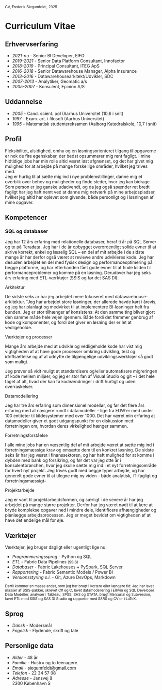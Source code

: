 <small>CV, Frederik Siegumfeldt, 2025</small>
# Curriculum Vitae

## Erhvervserfaring
- *2021-nu* - Senior BI Developer, EIFO
- *2019-2021* - Senior Data Platform Consultant, Innofactor
- *2018-2019* - Principal Consultant, ITEG ApS
- *2016-2018* - Senior Datawarehouse Manager, Alpha Insurance
- *2013-2016* - Datawarehousearkitekt/Udvikler, SDC
- *2007-2013* - Analytiker, Geomatic a/s
- *2005-2007* - Konsulent, Epinion A/S

## Uddannelse

- *2005* - Cand. scient. pol (Aarhus Universitet (10,6 i snit)
- *1997* - Exam. art. i filosofi (Aarhus Universitet)
- *1995* - Matematisk studentereksamen (Aalborg Katedralskole, 10,7 i snit)

## Profil

Fleksibilitet, alsidighed, omhu og en løsningsorienteret tilgang til opgaverne er
nok de fire egenskaber, der bedst opsummerer mig rent fagligt. I mine hidtidige
jobs har min rolle altid været løst afgrænset, og det har givet mig mulighed for at
arbejde på mange forskellige områder, hvilket jeg trives med.  
Jeg er hurtig til at sætte mig ind i nye problemstillinger, danne mig et overblik over
behov og muligheder og finde steder, hvor jeg kan bidrage.
Som person er jeg ganske udadvendt, og da jeg også spænder ret bredt fagligt har
jeg haft nemt ved at danne mig netværk på mine arbejdspladser, hvilket jeg altid
har oplevet som givende, både personligt og i løsningen af mine opgaver.

## Kompetencer

### SQL og databaser

Jeg har 12 års erfaring med relationelle databaser, heraf ti år på SQL Server og to på Teradata. Jeg har i de år opbygget overordentligt solide evner til at skrive 
korrekt, enkel og læselig SQL – en del af mit arbejde i de sidste mange år har 
derfor også været at reviewe andre udvikleres kode.
Jeg har desuden arbejdet en del med fysisk design og performanceoptimering på
begge platforme, og har efterhanden fået gode evner til at finde kilden til performanceproblemer og komme på en løsning.
Derudover har jeg seks års erfaring med ETL-værktøjer (SSIS og før det SAS DI).

Arkitektur

De sidste seks ar har jeg arbejdet mere fokuseret med datawarehouse-arkitektur.  ̊
Jeg har arbejdet store løsninger, der allerede havde kørt i årevis, og jeg har
planlagt og medvirket til at implementere BI-løsninger helt fra bunden.
Jeg er stor tilhænger af konsistens: At den samme ting bliver gjort den samme
måde hele vejen igennem. Både fordi det fremmer genbrug af kode og komponenter, og fordi det giver en løsning der er let at vedligeholde.

Værktøjer og processer

Mange års arbejde med at udvikle og vedligeholde kode har vist mig vigtigheden
af at have gode processer omkring udvikling, test og idriftsættelse og af at udnytte
de tilgængelige udviklingsværktøjer så godt som muligt.

Jeg prøver så vidt muligt at standardisere og/eller automatisere migreringen af
kode mellem miljøer, og jeg er stor fan af Visual Studio og git – i det hele taget af
alt, hvad der kan fa kodeændringer i drift hurtigt og uden overraskelser.

Datamodellering

Jeg har tre års erfaring som dimensionel modellør, og før det flere års erfaring
med at navigere rundt i datamodeller – lige fra EDW’er med under 100 entiteter til kildesystemer med over 1000. Det har været min erfaring at datamodeller giver et godt udgangspunkt for en diskussion med forretningen om, hvordan deres virkelighed hænger sammen.

Forretningsforståelse

I alle mine jobs har en væsentlig del af mit arbejde været at sætte mig ind i forretningsmæssige krav og omsætte dem til en konkret løsning.
De sidste seks år har jeg været i finanssektoren, og har haft mulighed for at komme
i dybden med bank og forsikring, og før det var jeg otte år i konsulentbranchen,
hvor jeg skulle sætte mig ind i et nyt forretningsområde for hvert nyt projekt.
Jeg trives godt med begge typer arbejde, og har generelt gode evner til at tilegne
mig ny viden – både analytisk, IT-fagligt og forretningsmæssigt-

Projektarbejde

Jeg er vant til projektarbejdsformen, og særligt i de senere år har jeg arbejdet på
mange større projekter. Derfor har jeg været nødt til at lære at bryde komplekse opgaver ned i mindre dele, identificere afhængigheder og planlægge arbejdsprocessen. Jeg er meget bevidst om vigtigheden af at have det endelige mål for øje.  


## Værktøjer

Værktøjer, jeg bruger dagligt eller ugentligt lige nu:

- *Programmeringssprog* - Python og SQL
- *ETL* - Fabric Data Pipelines <small>(SSIS)</small>
- *Databaser* - Fabric Lakehouses + PySpark, SQL Server
- *Rapportering* - Fabric Semantic Models / Power BI
- *Versionsstyring o.l.* - Git, Azure DevOps, Markdown

<small>Dertil kommer en masse andet, som jeg har brugt i kortere eller længere tid: Jeg har lavet masser af SSIS-pakker, skrevet C# og C, lavet datamodellering i ERwin og SQL Developer Data Modeller, analyser i Tableau, SPSS, SAS og STATA, brugt Mercurial og Subversion, lavet ETL med SSIS og SAS DI Studio og rapporter med SSRS og CV'er i LaTeX.</small>  

## Sprog

- *Dansk* - Modersmål
- *Engelsk* - Flydende, skrift og tale

## Personlige data

- *Alder* - 48 år 
- *Familie* - Hustru og to teenagere.
- *Email* - siegumfeldt@gmail.com
- *Telefon* - 22 34 57 08
- *Adresse* - Jansvej 8<br>
  2300 København S
